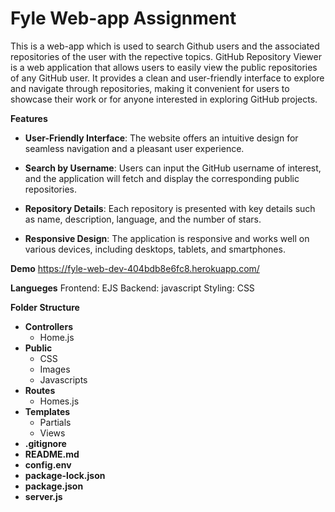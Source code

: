 # **Fyle Web-app Assignment**
This is a web-app which is used to search Github users and the associated repositories of the user with the repective topics.
GitHub Repository Viewer is a web application that allows users to easily view the public repositories of any GitHub user. It provides a clean and user-friendly interface to explore and navigate through repositories, making it convenient for users to showcase their work or for anyone interested in exploring GitHub projects.


**Features**
* **User-Friendly Interface**: The website offers an intuitive design for seamless navigation and a pleasant user experience.

* **Search by Username**: Users can input the GitHub username of interest, and the application will fetch and display the corresponding public repositories.

* **Repository Details**: Each repository is presented with key details such as name, description, language, and the number of stars.

* **Responsive Design**: The application is responsive and works well on various devices, including desktops, tablets, and smartphones.
  

 **Demo**
https://fyle-web-dev-404bdb8e6fc8.herokuapp.com/


**Langueges** 
Frontend: EJS
Backend: javascript
Styling: CSS

**Folder Structure**

* **Controllers**
  * Home.js
* **Public**
  * CSS
  * Images
  * Javascripts
* **Routes**
  * Homes.js
* **Templates**
  * Partials
  * Views 
* **.gitignore**
* **README.md**
* **config.env**
* **package-lock.json**
* **package.json**
* **server.js**

